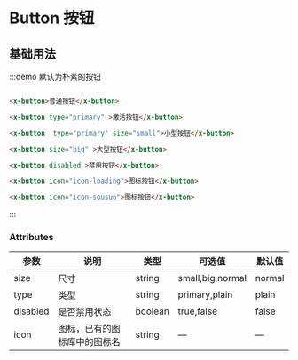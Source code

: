 # Button 按钮

## 基础用法

:::demo 默认为朴素的按钮


```html

<x-button>普通按钮</x-button>

<x-button type="primary" >激活按钮</x-button>

<x-button  type="primary" size="small">小型按钮</x-button>

<x-button size="big" >大型按钮</x-button>

<x-button disabled >禁用按钮</x-button>

<x-button icon="icon-loading">图标按钮</x-button>

<x-button icon="icon-sousuo">图标按钮</x-button>


```
:::

### Attributes
| 参数      | 说明    | 类型      | 可选值       | 默认值   |
|---------- |-------- |---------- |-------------  |-------- |
| size     | 尺寸   | string  |   small,big,normal            |    normal     |
| type     | 类型   | string    |   primary,plain| plain |
| disabled  | 是否禁用状态    | boolean   |  true,false  | false   |
| icon  | 图标，已有的图标库中的图标名 | string   |  —  |  —  |
